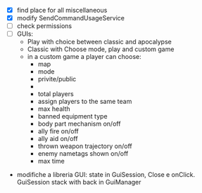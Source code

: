 - [x] find place for all miscellaneous
- [x] modify SendCommandUsageService
- [ ] check permissions
- [ ] GUIs:
    - Play with choice between classic and apocalypse
    - Classic with Choose mode, play and custom game
    - in a custom game a player can choose: 
      - map
      - mode
      - privite/public
      - 
      - total players
      - assign players to the same team
      - max health
      - banned equipment type
      - body part mechanism on/off
      - ally fire on/off
      - ally aid on/off
      - thrown weapon trajectory on/off
      - enemy nametags shown on/off
      - max time
- modifiche a libreria GUI: state in GuiSession, Close e onClick. GuiSession stack with back in GuiManager